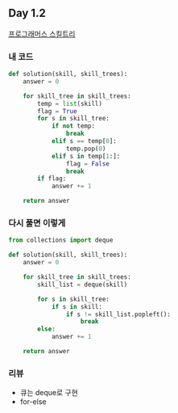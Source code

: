 ## Day 1.2
[프로그래머스 스킬트리](https://programmers.co.kr/learn/courses/30/lessons/49993)

### 내 코드

```python
def solution(skill, skill_trees):
    answer = 0

    for skill_tree in skill_trees:
        temp = list(skill)
        flag = True
        for s in skill_tree:
            if not temp:
                break
            elif s == temp[0]:
                temp.pop(0)
            elif s in temp[1:]:
                flag = False
                break
        if flag:
            answer += 1

    return answer
```



### 다시 풀면 이렇게

```python
from collections import deque

def solution(skill, skill_trees):
    answer = 0

    for skill_tree in skill_trees:
        skill_list = deque(skill)

        for s in skill_tree:
            if s in skill:
                if s != skill_list.popleft():
                    break
        else:
            answer += 1

    return answer
```



### 리뷰

* 큐는 deque로 구현
* for-else

